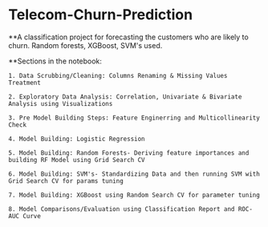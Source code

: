 # Telecom-Churn-Prediction

**A classification project for forecasting the customers who are likely to churn. Random forests, XGBoost, SVM's used.

**Sections in the notebook:
    
    1. Data Scrubbing/Cleaning: Columns Renaming & Missing Values Treatment

    2. Exploratory Data Analysis: Correlation, Univariate & Bivariate Analysis using Visualizations
    
    3. Pre Model Building Steps: Feature Enginerring and Multicollinearity Check
    
    4. Model Building: Logistic Regression
    
    5. Model Building: Random Forests- Deriving feature importances and building RF Model using Grid Search CV
    
    6. Model Building: SVM's- Standardizing Data and then running SVM with Grid Search CV for params tuning
    
    7. Model Building: XGBoost using Random Search CV for parameter tuning
    
    8. Model Comparisons/Evaluation using Classification Report and ROC-AUC Curve
